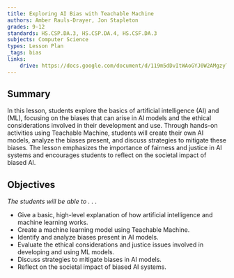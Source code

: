 ```yaml
---
title: Exploring AI Bias with Teachable Machine
authors: Amber Rauls-Drayer, Jon Stapleton
grades: 9-12
standards: HS.CSP.DA.3, HS.CSP.DA.4, HS.CSF.DA.3
subjects: Computer Science
types: Lesson Plan
_tags: bias
links:
    drive: https://docs.google.com/document/d/119m5dDvItWAoGYJ0W2AMgzyTPLrC1mZs4r4FGrEgvvM/edit#heading=h.joty0v63l5oi
---
```


## Summary

In this lesson, students explore the basics of artificial intelligence (AI) and (ML), focusing on the biases that can arise in AI models and the ethical considerations involved in their development and use. Through hands-on activities using Teachable Machine, students will create their own AI models, analyze the biases present, and discuss strategies to mitigate these biases. The lesson emphasizes the importance of fairness and justice in AI systems and encourages students to reflect on the societal impact of biased AI. 

## Objectives

*The students will be able to . . .*

* Give a basic, high-level explanation of how artificial intelligence and machine learning works.
* Create a machine learning model using Teachable Machine. 
* Identify and analyze biases present in AI models.
* Evaluate the ethical considerations and justice issues involved in developing and using ML models.
* Discuss strategies to mitigate biases in AI models.
* Reflect on the societal impact of biased AI systems.

